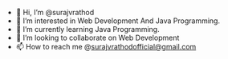 - 👋 Hi, I’m @surajvrathod
- 👀 I’m interested in Web Development And Java Programming.
- 🌱 I’m currently learning Java Programming.
- 💞️ I’m looking to collaborate on Web Development
- 📫 How to reach me @surajvrathodofficial@gmail.com

<!---
surajvrathod/surajvrathod is a ✨ special ✨ repository because its `README.md` (this file) appears on your GitHub profile.
You can click the Preview link to take a look at your changes.
--->
